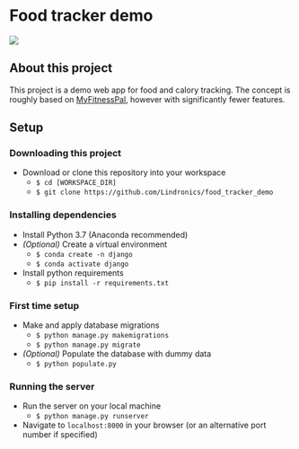# Food tracker demo
![](https://github.com/Lindronics/food_tracker_demo/workflows/Django%20tests/badge.svg)

## About this project
This project is a demo web app for food and calory tracking. The concept is roughly based on [MyFitnessPal](https://www.myfitnesspal.com/), however with significantly fewer features.

## Setup

### Downloading this project
* Download or clone this repository into your workspace
  * `$ cd [WORKSPACE_DIR]`
  * `$ git clone https://github.com/Lindronics/food_tracker_demo`

### Installing dependencies
* Install Python 3.7 (Anaconda recommended)
* *(Optional)* Create a virtual environment
  * `$ conda create -n django`
  * `$ conda activate django`
* Install python requirements
  * `$ pip install -r requirements.txt`

### First time setup
* Make and apply database migrations
  * `$ python manage.py makemigrations`
  * `$ python manage.py migrate`
* *(Optional)* Populate the database with dummy data
  * `$ python populate.py`

### Running the server
* Run the server on your local machine
  * `$ python manage.py runserver`
* Navigate to `localhost:8000` in your browser (or an alternative port number if specified)
